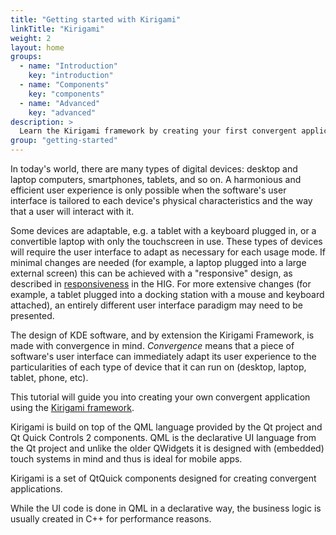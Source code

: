 ```yaml
---
title: "Getting started with Kirigami"
linkTitle: "Kirigami"
weight: 2
layout: home
groups:
  - name: "Introduction"
    key: "introduction"
  - name: "Components"
    key: "components"
  - name: "Advanced"
    key: "advanced"
description: >
  Learn the Kirigami framework by creating your first convergent application
group: "getting-started"
---
```


In today's world, there are many types of digital devices: desktop and laptop
computers, smartphones, tablets, and so on. A harmonious and efficient user
experience is only possible when the software's user interface is tailored to
each device's physical characteristics and the way that a user will interact
with it.

Some devices are adaptable, e.g. a tablet with a keyboard plugged in, or a
convertible laptop with only the touchscreen in use. These types of devices
will require the user interface to adapt as necessary for each usage mode.
If minimal changes are needed (for example, a laptop plugged into a large
external screen) this can be achieved with a "responsive" design, as described
in [responsiveness](https://hig.kde.org/introduction/responsive.html) in the HIG.
For more extensive changes (for example, a tablet plugged into a docking
station with a mouse and keyboard attached), an entirely different user
interface paradigm may need to be presented.

The design of KDE software, and by extension the Kirigami Framework, is made
with convergence in mind. *Convergence* means that a piece of software's user
interface can immediately adapt its user experience to the particularities of
each type of device that it can run on (desktop, laptop, tablet, phone, etc).

This tutorial will guide you into creating your own convergent application
using the [Kirigami framework](/frameworks/kirigami). 

Kirigami is build on top of the QML language provided by the Qt project and Qt Quick
Controls 2 components. QML is the declarative UI language from the Qt project
and unlike the older QWidgets it is designed with (embedded) touch systems in
mind and thus is ideal for mobile apps.

Kirigami is a set of QtQuick components designed for creating convergent
applications.

While the UI code is done in QML in a declarative way, the business logic
is usually created in C++ for performance reasons.

